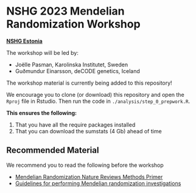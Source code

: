 # NSHG 2023 Mendelian Randomization Workshop

**[NSHG Estonia](https://nshg-pm2023.org)**

The workshop will be led by:

- Joëlle Pasman, Karolinska Institutet, Sweden
- Guðmundur Einarsson, deCODE genetics, Iceland

The workshop material is currently being added to this repository!

We encourage you to clone (or download) this repository and open the `Rproj`
file in Rstudio. Then run the code in `./analysis/step_0_prepwork.R`.

**This ensures the following:**

1) That you have all the require packages installed
2) That you can download the sumstats (4 Gb) ahead of time 

## Recommended Material

We recommend you to read the following before the workshop

- [Mendelian Randomization Nature Reviews Methods Primer](https://www.nature.com/articles/s43586-021-00092-5)
- [Guidelines for performing Mendelian randomization investigations](https://www.ncbi.nlm.nih.gov/pmc/articles/PMC7384151/)
